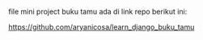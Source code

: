 file mini project buku tamu ada di link repo berikut ini:

https://github.com/aryanicosa/learn_django_buku_tamu

